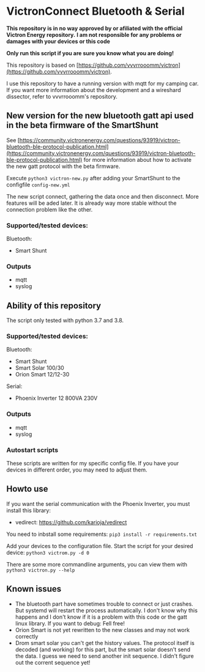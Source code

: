 # VictronConnect Bluetooth & Serial

**This repository is in no way approved by or afiliated with the official Victron Energy repository.**
**I am not responsible for any problems or damages with your devices or this code**

**Only run this script if you are sure you know what you are doing!**

This repository is based on [https://github.com/vvvrrooomm/victron](https://github.com/vvvrrooomm/victron).

I use this repository to have a running version with mqtt for my camping car.
If you want more information about the development and a wireshard dissector, refer to vvvrrooomm's repository.

## New version for the new bluetooth gatt api used in the beta firmware of the SmartShunt
See [https://community.victronenergy.com/questions/93919/victron-bluetooth-ble-protocol-publication.html](https://community.victronenergy.com/questions/93919/victron-bluetooth-ble-protocol-publication.html)
for more information about how to activate the new gatt protocol with the beta firmware.

Execute `python3 victron-new.py` after adding your SmartShunt to the configfile `config-new.yml`

The new script connect, gathering the data once and then disconnect. More features will be aded later. It is already way more stable without the connection problem like the other.
### Supported/tested devices:
Bluetooth:
- Smart Shunt
### Outputs
- mqtt
- syslog

## Ability of this repository
The script only tested with python 3.7 and 3.8.
### Supported/tested devices:
Bluetooth:
- Smart Shunt
- Smart Solar 100/30
- Orion Smart 12/12-30

Serial:
- Phoenix Inverter 12 800VA 230V

### Outputs
- mqtt
- syslog

### Autostart scripts
These scripts are written for my specific config file. If you have your devices in different order, you may need to adjust them.

## Howto use
If you want the serial communication with the Phoenix Inverter, you must install this library:
- vedirect: https://github.com/karioja/vedirect

You need to inbstall some requirements: `pip3 install -r requirements.txt`

Add your devices to the configuration file.
Start the script for your desired device: `python3 victrom.py -d 0`

There are some more commandline arguments, you can view them with `python3 victron.py --help`

## Known issues
- The bluetooth part have sometimes trouble to connect or just crashes. But systemd will restart the process automatically. I don't know why this happens and I don't know if it is a problem with this code or the gatt linux library. If you want to debug: Fell free!
- Orion Smart is not yet rewritten to the new classes and may not work correctly
- Drom smart solar you can't get the history values. The protocol itself is decoded (and working) for this part, but the smart solar doesn't send the data. I guess we need to send another init sequence. I didn't figure out the corrent sequence yet!
